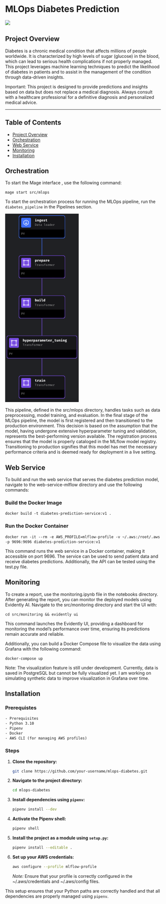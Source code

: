 # MLOps Diabetes Prediction

<a target="_blank" href="https://cookiecutter-data-science.drivendata.org/">
    <img src="https://img.shields.io/badge/CCDS-Project%20template-328F97?logo=cookiecutter" />
</a>

## Project Overview

Diabetes is a chronic medical condition that affects millions of people worldwide. It is characterized by high levels of sugar (glucose) in the blood, which can lead to serious health complications if not properly managed. This project leverages machine learning techniques to predict the likelihood of diabetes in patients and to assist in the management of the condition through data-driven insights.

Important: This project is designed to provide predictions and insights based on data but does not replace a medical diagnosis. Always consult with a healthcare professional for a definitive diagnosis and personalized medical advice.

--------
## Table of Contents

- [Project Overview](#project-overview)
- [Orchestration](#orchestration)
- [Web Service](#web-service)
- [Monitoring](#monitoring)
- [Installation](#installation)

## Orchestration
To start the Mage interface , use the following command:

```
mage start src/mlops
```

To start the orchestration process for running the MLOps pipeline, run the `diabetes_pipeline` in the Pipelines section.

![Diabetes Pipeline](images/mage-pipeline.png)

This pipeline, defined in the src/mlops directory, handles tasks such as data preprocessing, model training, and evaluation. In the final stage of the MLOps pipeline, the model is first registered and then transitioned to the production environment. This decision is based on the assumption that the model, having undergone extensive hyperparameter tuning and validation, represents the best-performing version available. The registration process ensures that the model is properly cataloged in the MLflow model registry. Transitioning to production signifies that this model has met the necessary performance criteria and is deemed ready for deployment in a live setting.

## Web Service

To build and run the web service that serves the diabetes prediction model, navigate to the web-service-mlflow directory and use the following commands:

### Build the Docker Image
```
docker build -t diabetes-prediction-service:v1 .
```
### Run the Docker Container
```
docker run -it --rm -e AWS_PROFILE=mlflow-profile -v ~/.aws:/root/.aws -p 9696:9696 diabetes-prediction-service:v1
```
This command runs the web service in a Docker container, making it accessible on port 9696. The service can be used to send patient data and receive diabetes predictions. Additionally, the API can be tested using the test.py file.

## Monitoring
To create a report, use the monitoring.ipynb file in the notebooks directory. After generating the report, you can monitor the deployed models using Evidently AI. Navigate to the src/monitoring directory and start the UI with:

```
cd src/monitoring && evidently ui
```
This command launches the Evidently UI, providing a dashboard for monitoring the model’s performance over time, ensuring its predictions remain accurate and reliable.

Additionally, you can build a Docker Compose file to visualize the data using Grafana with the following command:
```
docker-compose up
```
Note: The visualization feature is still under development. Currently, data is saved in PostgreSQL but cannot be fully visualized yet. I am working on simulating synthetic data to improve visualization in Grafana over time.

## Installation

### Prerequistes 
    - Prerequisites
    - Python 3.10
    - Pipenv
    - Docker
    - AWS CLI (for managing AWS profiles)

### Steps
1. **Clone the repository:**

    ```bash
    git clone https://github.com/your-username/mlops-diabetes.git
    ```

2. **Navigate to the project directory:**

    ```bash
    cd mlops-diabetes
    ```

3. **Install dependencies using `pipenv`:**

    ```bash
    pipenv install --dev
    ```

4. **Activate the Pipenv shell:**

    ```bash
    pipenv shell
    ```

5. **Install the project as a module using `setup.py`:**

    ```bash
    pipenv install --editable .
    ```

6. **Set up your AWS credentials:**

    ```bash
    aws configure --profile mlflow-profile
    ```
    *Note:* Ensure that your profile is correctly configured in the ~/.aws/credentials and ~/.aws/config files.

This setup ensures that your Python paths are correctly handled and that all dependencies are properly managed using `pipenv`.



